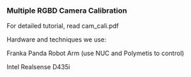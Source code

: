 ### Multiple RGBD Camera Calibration
For detailed tutorial, read cam_cali.pdf

Hardware and techniques we use:

Franka Panda Robot Arm (use NUC and Polymetis to control)

Intel Realsense D435i
